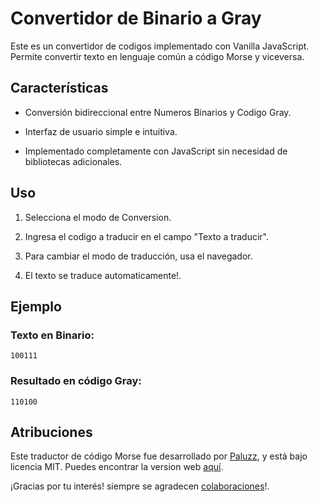# Convertidor de Binario a Gray

  

Este es un convertidor de codigos implementado con Vanilla JavaScript. Permite convertir texto en lenguaje común a código Morse y viceversa.

  

## Características

  

- Conversión bidireccional entre Numeros Binarios y Codigo Gray.

- Interfaz de usuario simple e intuitiva.

- Implementado completamente con JavaScript sin necesidad de bibliotecas adicionales.

  

## Uso

  

1. Selecciona el modo de Conversion.

2. Ingresa el codigo a traducir en el campo "Texto a traducir".

3. Para cambiar el modo de traducción, usa el navegador.

4. El texto se traduce automaticamente!.

  

## Ejemplo

  
  

### Texto en Binario:

  ```
100111
```
  

### Resultado en código Gray:

  
```
110100
```
  
 

## Atribuciones

  

Este traductor de código Morse fue desarrollado por [Paluzz](https://github.com/paluzz), y está bajo licencia MIT. Puedes encontrar la version web [aquí](https://paluzz.github.io/gray/).


  

¡Gracias por tu interés! siempre se agradecen [colaboraciones](https://cafecito.app/damianp_)!.


